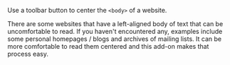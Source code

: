 Use a toolbar button to center the `<body>` of a website.

There are some websites that have a left-aligned body of text that can be uncomfortable to read. If you haven't encountered any, examples include some personal homepages / blogs and archives of mailing lists. It can be more comfortable to read them centered and this add-on makes that process easy.
